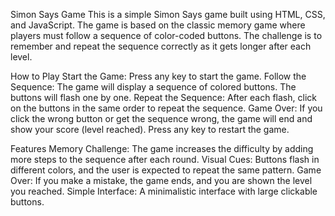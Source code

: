 Simon Says Game
This is a simple Simon Says game built using HTML, CSS, and JavaScript. The game is based on the classic memory game where players must follow a sequence of color-coded buttons. 
The challenge is to remember and repeat the sequence correctly as it gets longer after each level.

How to Play
Start the Game: Press any key to start the game.
Follow the Sequence: The game will display a sequence of colored buttons. The buttons will flash one by one.
Repeat the Sequence: After each flash, click on the buttons in the same order to repeat the sequence.
Game Over: If you click the wrong button or get the sequence wrong, the game will end and show your score (level reached). Press any key to restart the game.

Features
Memory Challenge: The game increases the difficulty by adding more steps to the sequence after each round.
Visual Cues: Buttons flash in different colors, and the user is expected to repeat the same pattern.
Game Over: If you make a mistake, the game ends, and you are shown the level you reached.
Simple Interface: A minimalistic interface with large clickable buttons.

